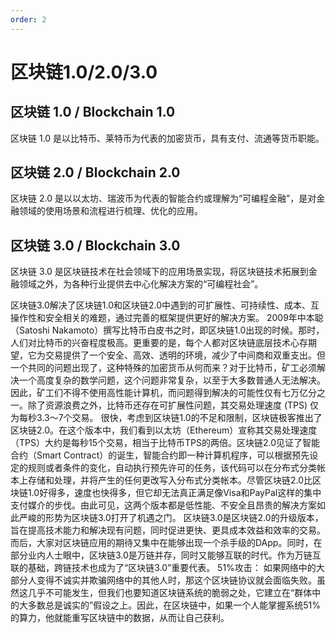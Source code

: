 ```yaml
---
order: 2
---
```


# 区块链1.0/2.0/3.0

## 区块链 1.0 / Blockchain 1.0

区块链 1.0 是以比特币、莱特币为代表的加密货币，具有支付、流通等货币职能。

## 区块链 2.0 / Blockchain 2.0

区块链 2.0 是以以太坊、瑞波币为代表的智能合约或理解为“可编程金融”，是对金融领域的使用场景和流程进行梳理、优化的应用。

## 区块链 3.0 / Blockchain 3.0

区块链 3.0 是区块链技术在社会领域下的应用场景实现，将区块链技术拓展到金融领域之外，为各种行业提供去中心化解决方案的“可编程社会”。

区块链3.0解决了区块链1.0和区块链2.0中遇到的可扩展性、可持续性、成本、互操作性和安全相关的难题，通过完善的框架提供更好的解决方案。
2009年中本聪（Satoshi Nakamoto）撰写比特币白皮书之时，即区块链1.0出现的时候。那时，人们对比特币的兴奋程度极高。更重要的是，每个人都对区块链底层技术心存期望，它为交易提供了一个安全、高效、透明的环境，减少了中间商和双重支出。但一个共同的问题出现了，这种特殊的加密货币从何而来？对于比特币，矿工必须解决一个高度复杂的数学问题，这个问题非常复杂，以至于大多数普通人无法解决。因此，矿工们不得不使用高性能计算机，而问题得到解决的可能性仅有七万亿分之一。除了资源浪费之外，比特币还存在可扩展性问题，其交易处理速度 (TPS) 仅为每秒3.3～7个交易。
很快，考虑到区块链1.0的不足和限制，区块链极客推出了区块链2.0。在这个版本中，我们看到以太坊（Ethereum）宣称其交易处理速度（TPS）大约是每秒15个交易，相当于比特币TPS的两倍。区块链2.0见证了智能合约（Smart Contract）的诞生，智能合约即一种计算机程序，可以根据预先设定的规则或者条件的变化，自动执行预先许可的任务，该代码可以在分布式分类帐本上存储和处理，并将产生的任何更改写入分布式分类帐本。尽管区块链2.0比区块链1.0好得多，速度也快得多，但它却无法真正满足像Visa和PayPal这样的集中支付媒介的步伐。由此可见，这两个版本都是低性能、不安全且昂贵的解决方案如此严峻的形势为区块链3.0打开了机遇之门。
区块链3.0是区块链2.0的升级版本，旨在提高技术能力和解决现有问题，同时促进更快、更具成本效益和效率的交易。而后，大家对区块链应用的期待又集中在能够出现一个杀手级的DApp。同时，在部分业内人士眼中，区块链3.0是万链并存，同时又能够互联的时代。作为万链互联的基础，跨链技术也成为了“区块链3.0”重要代表。
51%攻击： 如果网络中的大部分人变得不诚实并欺骗网络中的其他人时，那这个区块链协议就会面临失败。虽然这几乎不可能发生，但我们也要知道区块链系统的脆弱之处，它建立在“群体中的大多数总是诚实的”假设之上。因此，在区块链中，如果一个人能掌握系统51%的算力，他就能重写区块链中的数据，从而让自己获利。

